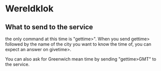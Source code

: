 # Wereldklok

## What to send to the service

the only command at this time is "gettime>". When you send gettime> followed by the name of the city you want to know the time of, you can expect an answer on givetime>.

You can also ask for Greenwich mean time by sending "gettime>GMT" to the service.
